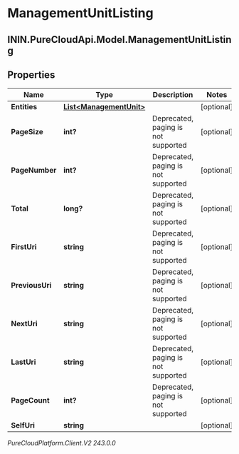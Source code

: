 # ManagementUnitListing

## ININ.PureCloudApi.Model.ManagementUnitListing

## Properties

|Name | Type | Description | Notes|
|------------ | ------------- | ------------- | -------------|
| **Entities** | [**List&lt;ManagementUnit&gt;**](ManagementUnit) |  | [optional] |
| **PageSize** | **int?** | Deprecated, paging is not supported | [optional] |
| **PageNumber** | **int?** | Deprecated, paging is not supported | [optional] |
| **Total** | **long?** | Deprecated, paging is not supported | [optional] |
| **FirstUri** | **string** | Deprecated, paging is not supported | [optional] |
| **PreviousUri** | **string** | Deprecated, paging is not supported | [optional] |
| **NextUri** | **string** | Deprecated, paging is not supported | [optional] |
| **LastUri** | **string** | Deprecated, paging is not supported | [optional] |
| **PageCount** | **int?** | Deprecated, paging is not supported | [optional] |
| **SelfUri** | **string** |  | [optional] |



_PureCloudPlatform.Client.V2 243.0.0_
